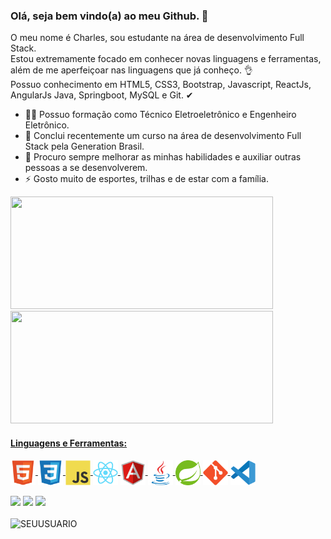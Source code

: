 ### Olá, seja bem vindo(a) ao meu Github. 👋

O meu nome é Charles, sou estudante na área de desenvolvimento Full Stack. <br>
Estou extremamente focado em conhecer novas linguagens e ferramentas, além de me aperfeiçoar nas linguagens que já conheço. 👌<br>
Possuo conhecimento em HTML5, CSS3, Bootstrap, Javascript, ReactJs, AngularJs Java, Springboot, MySQL e Git. ✔

- 👨‍🎓 Possuo formação como Técnico Eletroeletrônico e Engenheiro Eletrônico.
- 🌱 Conclui recentemente um curso na área de desenvolvimento Full Stack pela Generation Brasil.
- 🤔 Procuro sempre melhorar as minhas habilidades e auxiliar outras pessoas a se desenvolverem.
- ⚡ Gosto muito de esportes, trilhas e de estar com a família.

<!--
- 📫 How to reach me: ...
-->

 <div>
  <a href="https://github.com/chaaarlees5">
  <img height="180em" width="420em" src="https://github-readme-stats.vercel.app/api?username=chaaarlees5&show_icons=true&theme=highcontrast&include_all_commits=true&count_private=true"/>
  <img height="180em" width="420em" src="https://github-readme-stats.vercel.app/api/top-langs/?username=chaaarlees5&layout=compact&langs_count=7&theme=highcontrast"/>
</div>

<h4>Linguagens e Ferramentas:</h4>
<div>
  <img align="center" alt="HTML5" height="40" width="40" src="https://raw.githubusercontent.com/devicons/devicon/master/icons/html5/html5-original.svg">
  <img align="center" alt="CSS3" height="40" width="40" src="https://raw.githubusercontent.com/devicons/devicon/master/icons/css3/css3-original.svg">
  <img align="center" alt="Javascript" height="40" width="40" src="https://raw.githubusercontent.com/devicons/devicon/master/icons/javascript/javascript-original.svg">
  <img align="center" alt="React" height="40" width="40" src="https://raw.githubusercontent.com/devicons/devicon/master/icons/react/react-original.svg">
  <img align="center" alt="Angular" height="40" width="40" src="https://github.com/devicons/devicon/blob/master/icons/angularjs/angularjs-original.svg"> 
  <img align="center" alt="Java" height="40" width="40" src="https://raw.githubusercontent.com/devicons/devicon/master/icons/java/java-original.svg">
  <img align="center" alt="Spring"  height="40" width="40" src="https://github.com/devicons/devicon/blob/master/icons/spring/spring-original.svg">
  <img align="center" alt="Git" height="40" width="40" src="https://raw.githubusercontent.com/devicons/devicon/master/icons/git/git-original.svg">
  <img align="center" alt="Vscode"  height="40" width="40" src="https://github.com/devicons/devicon/blob/master/icons/vscode/vscode-original.svg">
</div>
<!--  
  <img align="center" alt="Angular" height="40" width="40" src="https://raw.githubusercontent.com/devicons/devicon/master/icons/angularjs/angularjs-original.svg">
  <img align="center" alt="MySQL" height="40" width="40" src="https://raw.githubusercontent.com/devicons/devicon/master/icons/mysql/mysql-original.svg">
  
<div style="display: inline_block"><br>
  <img align="center" alt="HTML5" height="40" width="40" src="https://raw.githubusercontent.com/devicons/devicon/master/icons/html5/html5-original-wordmark.svg">
  <img align="center" alt="CSS3" height="40" width="40" src="https://raw.githubusercontent.com/devicons/devicon/master/icons/css3/css3-original-wordmark.svg">
  <img align="center" alt="Javascript" height="40" width="40" src="https://raw.githubusercontent.com/devicons/devicon/master/icons/javascript/javascript-original.svg">
  <img align="center" alt="React" height="40" width="40" src="https://raw.githubusercontent.com/devicons/devicon/master/icons/react/react-original-wordmark.svg">
  <img align="center" alt="Angular" height="80" width="80" src="https://raw.githubusercontent.com/devicons/devicon/master/icons/angularjs/angularjs-original-wordmark.svg">
  <img align="center" alt="Git" height="40" width="40" src="https://raw.githubusercontent.com/devicons/devicon/master/icons/git/git-original-wordmark.svg">
  <img align="center" alt="Java" height="40" width="40" src="https://raw.githubusercontent.com/devicons/devicon/master/icons/java/java-original-wordmark.svg">
  <img align="center" alt="MySQL" height="40" width="40" src="https://raw.githubusercontent.com/devicons/devicon/master/icons/mysql/mysql-original-wordmark.svg">
</div>
-->
 <br>
 <div> 
  <a href="https://www.instagram.com/chaaarlees/" target="_blank"><img src="https://img.shields.io/badge/-Instagram-%23E4405F?style=for-the-badge&logo=instagram&logoColor=white" target="_blank"></a>
  <a href="mailto:charlesoliveira0293@gmail.com"><img src="https://img.shields.io/badge/-Gmail-%23333?style=for-the-badge&logo=gmail&logoColor=white" target="_blank"></a>
  <a href="https://www.linkedin.com/in/charles-roberto-oliveira" target="_blank"><img src="https://img.shields.io/badge/-LinkedIn-%230077B5?style=for-the-badge&logo=linkedin&logoColor=white" target="_blank"></a> 
 </div>
 
 <br>
 <img src="https://komarev.com/ghpvc/?username=chaaarlees5&color=green" alt="SEUUSUARIO" /> 
